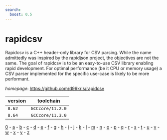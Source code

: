 ```yaml
---
search:
  boost: 0.5
---
```

# rapidcsv

Rapidcsv is a C++ header-only library for CSV parsing.  While the name admittedly was inspired by the rapidjson project,  the objectives are not the same. The goal of rapidcsv is to be  an easy-to-use CSV library enabling rapid development.  For optimal performance (be it CPU or memory usage) a CSV parser  implemented for the specific use-case is likely to be more performant.

*homepage*: <https://github.com/d99kris/rapidcsv>

version | toolchain
--------|----------
``8.62`` | ``GCCcore/11.2.0``
``8.64`` | ``GCCcore/11.3.0``

[0](../0/index.md) - [a](../a/index.md) - [b](../b/index.md) - [c](../c/index.md) - [d](../d/index.md) - [e](../e/index.md) - [f](../f/index.md) - [g](../g/index.md) - [h](../h/index.md) - [i](../i/index.md) - [j](../j/index.md) - [k](../k/index.md) - [l](../l/index.md) - [m](../m/index.md) - [n](../n/index.md) - [o](../o/index.md) - [p](../p/index.md) - [q](../q/index.md) - [r](../r/index.md) - [s](../s/index.md) - [t](../t/index.md) - [u](../u/index.md) - [v](../v/index.md) - [w](../w/index.md) - [x](../x/index.md) - [y](../y/index.md) - [z](../z/index.md)

